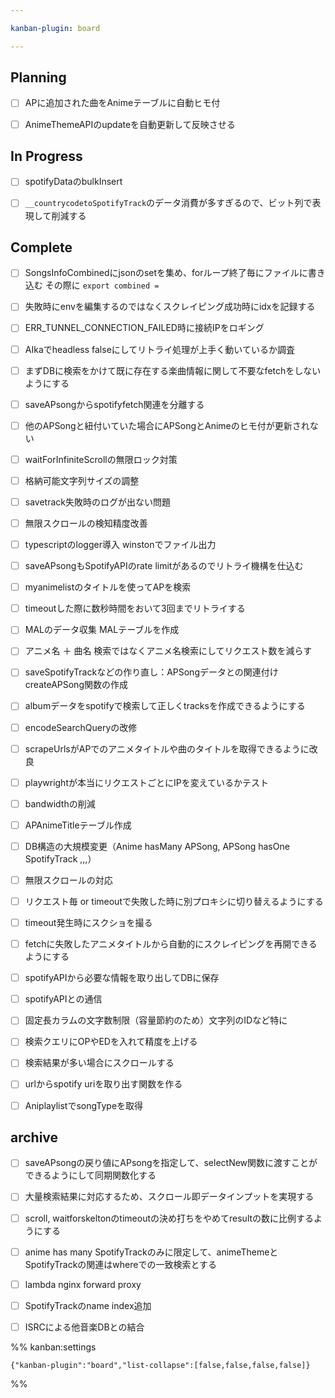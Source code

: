 ```yaml
---

kanban-plugin: board

---
```


## Planning

- [ ] APに追加された曲をAnimeテーブルに自動ヒモ付
- [ ] AnimeThemeAPIのupdateを自動更新して反映させる


## In Progress

- [ ] spotifyDataのbulkInsert
- [ ] `__countrycodetoSpotifyTrack`のデータ消費が多すぎるので、ビット列で表現して削減する


## Complete

- [ ] SongsInfoCombinedにjsonのsetを集め、forループ終了毎にファイルに書き込む
	その際に `export combined = `
- [ ] 失敗時にenvを編集するのではなくスクレイピング成功時にidxを記録する
- [ ] ERR_TUNNEL_CONNECTION_FAILED時に接続IPをロギング
- [ ] AIkaでheadless falseにしてリトライ処理が上手く動いているか調査
- [ ] まずDBに検索をかけて既に存在する楽曲情報に関して不要なfetchをしないようにする
- [ ] saveAPsongからspotifyfetch関連を分離する
- [ ] 他のAPSongと紐付いていた場合にAPSongとAnimeのヒモ付が更新されない
- [ ] waitForInfiniteScrollの無限ロック対策
- [ ] 格納可能文字列サイズの調整
- [ ] savetrack失敗時のログが出ない問題
- [ ] 無限スクロールの検知精度改善
- [ ] typescriptのlogger導入
	winstonでファイル出力
- [ ] saveAPsongもSpotifyAPIのrate limitがあるのでリトライ機構を仕込む
- [ ] myanimelistのタイトルを使ってAPを検索
- [ ] timeoutした際に数秒時間をおいて3回までリトライする
- [ ] MALのデータ収集
	MALテーブルを作成
- [ ] アニメ名 ＋ 曲名 検索ではなくアニメ名検索にしてリクエスト数を減らす
- [ ] saveSpotifyTrackなどの作り直し：APSongデータとの関連付け
	createAPSong関数の作成
- [ ] albumデータをspotifyで検索して正しくtracksを作成できるようにする
- [ ] encodeSearchQueryの改修
- [ ] scrapeUrlsがAPでのアニメタイトルや曲のタイトルを取得できるように改良
- [ ] playwrightが本当にリクエストごとにIPを変えているかテスト
- [ ] bandwidthの削減
- [ ] APAnimeTitleテーブル作成
- [ ] DB構造の大規模変更（Anime hasMany APSong, APSong hasOne SpotifyTrack ,,,）
- [ ] 無限スクロールの対応
- [ ] リクエスト毎 or timeoutで失敗した時に別プロキシに切り替えるようにする
- [ ] timeout発生時にスクショを撮る
- [ ] fetchに失敗したアニメタイトルから自動的にスクレイピングを再開できるようにする
- [ ] spotifyAPIから必要な情報を取り出してDBに保存
- [ ] spotifyAPIとの通信
- [ ] 固定長カラムの文字数制限（容量節約のため）文字列のIDなど特に
- [ ] 検索クエリにOPやEDを入れて精度を上げる
- [ ] 検索結果が多い場合にスクロールする
- [ ] urlからspotify uriを取り出す関数を作る
- [ ] AniplaylistでsongTypeを取得


## archive

- [ ] saveAPsongの戻り値にAPsongを指定して、selectNew関数に渡すことができるようにして同期関数化する
- [ ] 大量検索結果に対応するため、スクロール即データインプットを実現する
- [ ] scroll, waitforskeltonのtimeoutの決め打ちをやめてresultの数に比例するようにする
- [ ] anime has many SpotifyTrackのみに限定して、animeThemeとSpotifyTrackの関連はwhereでの一致検索とする
- [ ] lambda nginx forward proxy
- [ ] SpotifyTrackのname index追加
- [ ] ISRCによる他音楽DBとの結合




%% kanban:settings
```
{"kanban-plugin":"board","list-collapse":[false,false,false,false]}
```
%%